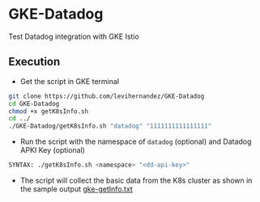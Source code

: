 # GKE-Datadog
Test Datadog integration with GKE Istio

## Execution

* Get the script in GKE terminal
```bash
git clone https://github.com/levihernandez/GKE-Datadog
cd GKE-Datadog
chmod +x getK8sInfo.sh
cd ../
./GKE-Datadog/getK8sInfo.sh "datadog" "1111111111111111"
```
* Run the script with the namespace of `datadog` (optional) and Datadog APKI Key (optional)

```bash
SYNTAX: ./getK8sInfo.sh <namespace> "<dd-api-key>"
```
* The script will collect the basic data from the K8s cluster as shown in the sample output [gke-getInfo.txt](gke-getInfo.txt)
